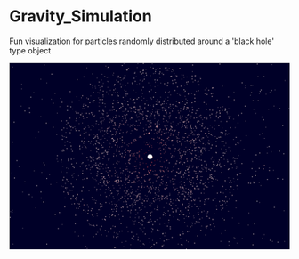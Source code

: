 # Gravity_Simulation
Fun visualization for particles randomly distributed around a 'black hole' type object

![Program results](result.png)
